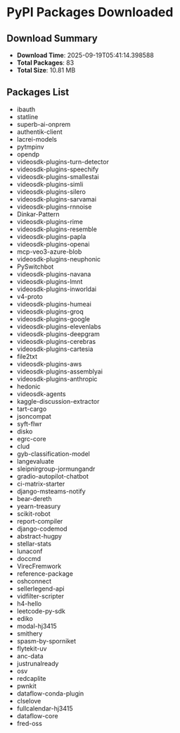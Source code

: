 # PyPI Packages Downloaded

## Download Summary
- **Download Time**: 2025-09-19T05:41:14.398588
- **Total Packages**: 83
- **Total Size**: 10.81 MB

## Packages List
- ibauth
- statline
- superb-ai-onprem
- authentik-client
- lacrei-models
- pytmpinv
- opendp
- videosdk-plugins-turn-detector
- videosdk-plugins-speechify
- videosdk-plugins-smallestai
- videosdk-plugins-simli
- videosdk-plugins-silero
- videosdk-plugins-sarvamai
- videosdk-plugins-rnnoise
- Dinkar-Pattern
- videosdk-plugins-rime
- videosdk-plugins-resemble
- videosdk-plugins-papla
- videosdk-plugins-openai
- mcp-veo3-azure-blob
- videosdk-plugins-neuphonic
- PySwitchbot
- videosdk-plugins-navana
- videosdk-plugins-lmnt
- videosdk-plugins-inworldai
- v4-proto
- videosdk-plugins-humeai
- videosdk-plugins-groq
- videosdk-plugins-google
- videosdk-plugins-elevenlabs
- videosdk-plugins-deepgram
- videosdk-plugins-cerebras
- videosdk-plugins-cartesia
- file2txt
- videosdk-plugins-aws
- videosdk-plugins-assemblyai
- videosdk-plugins-anthropic
- hedonic
- videosdk-agents
- kaggle-discussion-extractor
- tart-cargo
- jsoncompat
- syft-flwr
- disko
- egrc-core
- clud
- gyb-classification-model
- langevaluate
- sleipnirgroup-jormungandr
- gradio-autopilot-chatbot
- ci-matrix-starter
- django-msteams-notify
- bear-dereth
- yearn-treasury
- scikit-robot
- report-compiler
- django-codemod
- abstract-hugpy
- stellar-stats
- lunaconf
- doccmd
- VirecFremwork
- reference-package
- oshconnect
- sellerlegend-api
- vidfilter-scripter
- h4-hello
- leetcode-py-sdk
- ediko
- modal-hj3415
- smithery
- spasm-by-sporniket
- flytekit-uv
- anc-data
- justrunalready
- osv
- redcaplite
- pwnkit
- dataflow-conda-plugin
- clselove
- fullcalendar-hj3415
- dataflow-core
- fred-oss
